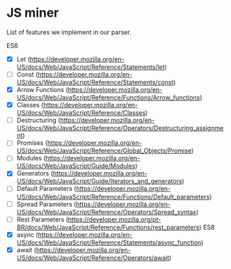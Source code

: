 # JS miner

List of features we implement in our parser.

ES6
 -[X] Let (https://developer.mozilla.org/en-US/docs/Web/JavaScript/Reference/Statements/let)
 -[ ] Const (https://developer.mozilla.org/en-US/docs/Web/JavaScript/Reference/Statements/const)
 -[X] Arrow Functions (https://developer.mozilla.org/en-US/docs/Web/JavaScript/Reference/Functions/Arrow_functions)
 -[X] Classes (https://developer.mozilla.org/en-US/docs/Web/JavaScript/Reference/Classes)
 -[ ] Destructuring (https://developer.mozilla.org/en-US/docs/Web/JavaScript/Reference/Operators/Destructuring_assignment)
 -[ ] Promises (https://developer.mozilla.org/en-US/docs/Web/JavaScript/Reference/Global_Objects/Promise)
 -[ ] Modules (https://developer.mozilla.org/en-US/docs/Web/JavaScript/Guide/Modules)
 -[X] Generators (https://developer.mozilla.org/en-US/docs/Web/JavaScript/Guide/Iterators_and_generators)
 -[ ] Default Parameters (https://developer.mozilla.org/en-US/docs/Web/JavaScript/Reference/Functions/Default_parameters)
 -[ ] Spread Parameters (https://developer.mozilla.org/en-US/docs/Web/JavaScript/Reference/Operators/Spread_syntax)
 -[ ] Rest Parameters (https://developer.mozilla.org/pt-BR/docs/Web/JavaScript/Reference/Functions/rest_parameters)
ES8
 -[X] async (https://developer.mozilla.org/en-US/docs/Web/JavaScript/Reference/Statements/async_function)
 -[X] await (https://developer.mozilla.org/en-US/docs/Web/JavaScript/Reference/Operators/await)
